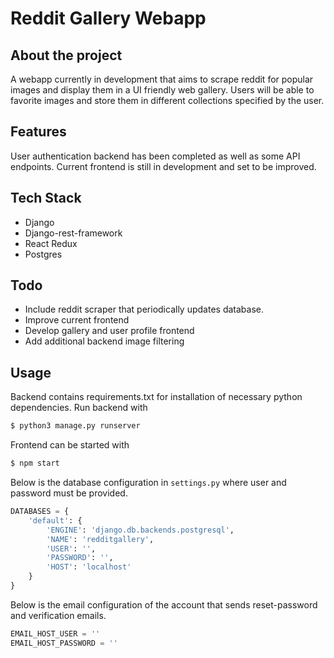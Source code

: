# Reddit Gallery Webapp

## About the project
A webapp currently in development that aims to scrape reddit for popular images and display them in a UI friendly web gallery.  Users will be able to favorite images and store them in different collections specified by the user.  

## Features
User authentication backend has been completed as well as some API endpoints. Current frontend is still in development and set to be improved.

## Tech Stack
- Django
- Django-rest-framework
- React Redux
- Postgres

## Todo
- Include reddit scraper that periodically updates database. 
- Improve current frontend
- Develop gallery and user profile frontend
- Add additional backend image filtering

## Usage
Backend contains requirements.txt for installation of necessary python dependencies.
Run backend with 
```sh
$ python3 manage.py runserver
```
Frontend can be started with 
```sh
$ npm start
```
Below is the database configuration in `settings.py` where user and password must be provided.
```python
DATABASES = {
    'default': {
        'ENGINE': 'django.db.backends.postgresql',
        'NAME': 'redditgallery',
        'USER': '',
        'PASSWORD': '',
        'HOST': 'localhost'
    }
}
```
Below is the email configuration of the account that sends reset-password and verification emails.
```python
EMAIL_HOST_USER = ''
EMAIL_HOST_PASSWORD = ''
```
